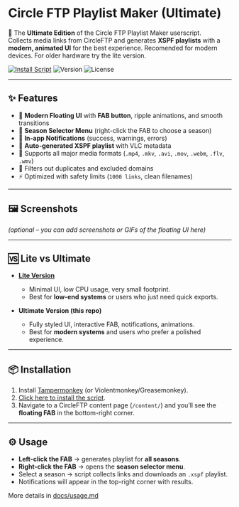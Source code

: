 # Circle FTP Playlist Maker (Ultimate)

🚀 The **Ultimate Edition** of the Circle FTP Playlist Maker userscript.  
Collects media links from CircleFTP and generates **XSPF playlists** with a **modern, animated UI** for the best experience. Recomended for modern devices. For older hardware try the lite version.

[![Install Script](https://img.shields.io/badge/Install%20Script-green.svg)](userscript/circle-ftp-playlist-maker-ultimate.user.js?raw=1)
![Version](https://img.shields.io/badge/version-7.0-blue.svg)
![License](https://img.shields.io/badge/license-MIT-orange.svg)


---

## ✨ Features
- 🎨 **Modern Floating UI** with **FAB button**, ripple animations, and smooth transitions
- 📂 **Season Selector Menu** (right-click the FAB to choose a season)
- 🔔 **In-app Notifications** (success, warnings, errors)
- 📑 **Auto-generated XSPF playlist** with VLC metadata
- 🎥 Supports all major media formats (`.mp4`, `.mkv`, `.avi`, `.mov`, `.webm`, `.flv`, `.wmv`)
- 🧹 Filters out duplicates and excluded domains
- ⚡ Optimized with safety limits (`1000 links`, clean filenames)

---

## 🖼️ Screenshots
*(optional – you can add screenshots or GIFs of the floating UI here)*  

---

## 🆚 Lite vs Ultimate
- **[Lite Version](https://github.com/LazyDevUserX/circle-ftp-playlist-maker-lite)**  
  - Minimal UI, low CPU usage, very small footprint.  
  - Best for **low-end systems** or users who just need quick exports.  

- **Ultimate Version (this repo)**  
  - Fully styled UI, interactive FAB, notifications, animations.  
  - Best for **modern systems** and users who prefer a polished experience.

---

## 📦 Installation
1. Install [Tampermonkey](https://www.tampermonkey.net/) (or Violentmonkey/Greasemonkey).
2. [Click here to install the script](userscript/circle-ftp-playlist-maker-ultimate.user.js?raw=1).
3. Navigate to a CircleFTP content page (`/content/`) and you’ll see the **floating FAB** in the bottom-right corner.

---

## ⚙️ Usage
- **Left-click the FAB** → generates playlist for **all seasons**.
- **Right-click the FAB** → opens the **season selector menu**.
- Select a season → script collects links and downloads an `.xspf` playlist.
- Notifications will appear in the top-right corner with results.

More details in [docs/usage.md](docs/usage.md)

